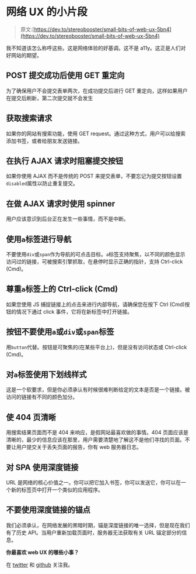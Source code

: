 # 网络 UX 的小片段

> 原文:[https://dev.to/stereobooster/small-bits-of-web-ux-5bn4](https://dev.to/stereobooster/small-bits-of-web-ux-5bn4)

我不知道该怎么称呼这些。这是网络体验的好基调。这不是 a11y。这正是人们对好网站的期望。

## POST 提交成功后使用 GET 重定向

为了确保用户不会提交表单两次，在成功提交后进行 GET 重定向，这样如果用户在提交后刷新，第二次提交就不会发生

## 获取搜索请求

如果你的网站有搜索功能，使用 GET request。通过这种方式，用户可以给搜索添加书签，或者给朋友发送链接。

## 在执行 AJAX 请求时阻塞提交按钮

如果你使用 AJAX 而不是传统的 POST 来提交表单，不要忘记为提交按钮设置`disabled`属性以防止重复提交。

## 在做 AJAX 请求时使用 spinner

用户应该意识到后台正在发生一些事情，而不是中断。

## 使用`a`标签进行导航

不要使用`div`或`span`作为导航的可点击目标。`a`标签支持聚焦，以不同的颜色显示访问过的链接，可被搜索引擎抓取，在悬停时显示正确的指针，支持 Ctrl-click (Cmd)。

## 尊重`a`标签上的 Ctrl-click (Cmd)

如果您使用 JS 捕捉链接上的点击来进行内部导航，请确保您在按下 Ctrl (Cmd)按钮的情况下通过 click 事件，它将在新标签中打开链接。

## 按钮不要使用`a`或`div`或`span`标签

用`button`代替。按钮是可聚焦的(在某些平台上)，但是没有访问状态或 Ctrl-click (Cmd)。

## 对`a`标签使用下划线样式

这是一个软要求，但是你必须承认有时候很难判断给定的文本是否是一个链接。被访问的链接有不同的颜色加分。

## 使 404 页清晰

用搜索结果页面而不是 404 来响应，是假网站最喜欢做的事情。404 页面应该是清晰的，最少的信息应该在那里，用户需要清楚地了解这不是他们寻找的页面。不要让用户提交关于丢失页面的报告，你有 web 服务器日志。

## 对 SPA 使用深度链接

URL 是网络的核心价值之一。你可以把它加入书签，你可以发送它，你可以在一个新的标签页中打开一个类似的应用程序。

## 不要使用深度链接的锚点

我们必须承认，在网络发展的黑暗时期，锚是深度链接的唯一选择，但是现在我们有了历史 API。当用户重新加载页面时，服务器无法获取有关 URL 锚定部分的信息。

**你最喜欢 web UX 的哪些小事？**

在 [twitter](https://twitter.com/stereobooster) 和 [github](https://github.com/stereobooster) 关注我。